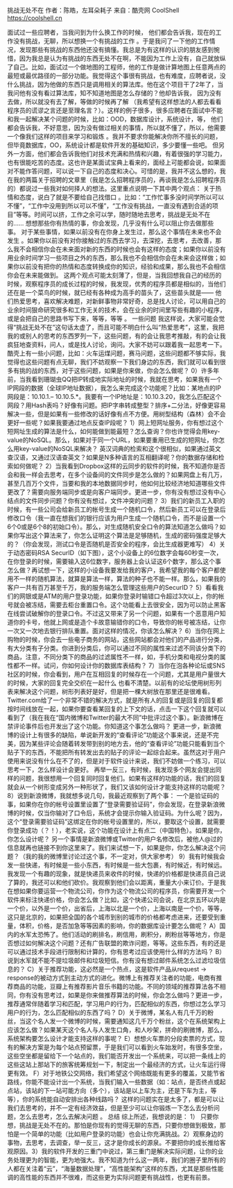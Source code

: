 挑战无处不在
作者：陈皓，左耳朵耗子
来自：酷壳网 CoolShell https://coolshell.cn

面试过一些应聘者，当我问到为什么换工作的时候， 他们都会告诉我，现在的工作没有挑战，无聊，所以想换一个有挑战的工作 。于是我问了一下他的工作情况，发现那些有挑战的东西他还没有搞懂。我总是为有这样的认识的朋友感到惋惜，因为我总是认为有挑战的东西无处不在啊，不能因为工作上没有，自己就放纵了自己。比如，面试过一个做地图的工程师，他的工作是做计算地图上任意两点的最短或最优路径的一部分功能。我觉得这个事很有挑战，也有难度，应聘者说，没什么挑战，因为他做的东西只是调用相关的算法库。他在这个项目干了2年了，当我问他有没有看过算法库，知不知道地图是怎么存储的？他却告诉我， 因为没有去做，所以就没有去了解，等做的时候再了解 （我希望有这样想法的人都去看看程序员的谎谬之言还是至理名言？）。这样的例子很多，很多应聘者在面试中不能和我一起解决某个问题的时候，比如：OOD，数据库设计，系统设计，等， 他们都会告诉我，不好意思，因为没有做过相关的事情，所以就不懂了，所以，他需要一个像我们这样的项目来学习和锻炼 。我并不要求你能解决你所不擅长的问题，但毕竟数据库，OO，系统设计都是软件开发的基础知识，多少要懂一些吧。
但另外一方面，他们都会告诉我他们对技术充满和热情和兴趣，有着很强的学习能力，也有很能吃苦的态度。这也许是某面试宝典上看来的，面经上可能都会说，如果面对不能作答问题，可以说一下自己的态度和决心。可惜的是，我并不这么想的，我在我的两篇关于招聘的文章里（我是怎么招聘程序员的，再谈我是怎么招聘程序员的）都说过一些我对如何择人的想法。这里重点说明一下其中两个观点：
关于热情和态度，说白了就是不要给自己找借口 。比如：“工作忙事多没时间学所以可以不懂”，“工作中没用到所以可以不懂”，“工作没有挑战，一直没有遇到合适的项目”等等。时间可以挤，工作之余可以学，随时随地去思考，挑战是无处不在的…… 想想那些你有热情的事，你会发现，几乎没有什么可以阻止你去做那些事。
对于某些事情，如果以前没有在你身上发生过，那么这个事情在未来也不会发生 。如果你以前没有对你接触过的东西去学习，去深挖，去思考，去改善，那么我不会相信你会在未来面对新的东西的时候也会有这样的态度；如果你以前没有用业余时间学习一些项目之外的东西，那么我也不会相信你会在未来会这样做；如果你以前没有把你的热情和态度转换成你的知识，经验和成果，那么我也不会相信你会在未来能做到。
这两个观点可能太刻薄了，但是，当我回想我自己的经历的时候，观察程序员的成长过程的时候，我发现，优秀的程序员都是相似的，当他们还在是一个菜鸟的时候，就已经有各种成为高手的苗头了，这些苗头就是—— 他们热爱思考，喜欢解决难题，对新鲜事物非常好奇，总是找人讨论，可以用自己的业余时间狠命研究很多和工作无关的技术，会在业余的时间里写些有趣的小程序，或是会把自己的思路书写下来，等等，等等 。
一些问题
我这样说，大家可能会觉得“挑战无处不在”这句话太虚了，而且可能不明白什么叫“热爱思考”，这里，我把我的或别人的思考的东西罗列一下，这些问题，有的会让我思考推敲，有的会让我疯狂地查资料，问人，或是找人讨论，询问。大家不妨可以跟着我一起思考一下。
酷壳上有一些小问题，比如：火车运煤问题，赛马问题，这些问题都不够实际，我觉得也这些问题有点无聊，我们不妨观察一下我们身边的东西，我们就可以看到很多有挑的战的东西，对于这些问题，如果是你来做，你会怎么做呢？
0）许多年前，当我看到珊瑚虫QQ把IP转成地实际地址的时候，我就在思考，如果我有一个IP网段的数据（全球IP地址数据），我怎么来完成这个功能呢？比如：某地点的IP网段是：10.10.1.– 10.10.5.*。我要有一个IP地址是：10.10.3.20，我怎么匹配这个网段？用Hash表吗？好像有问题。把IP字串转成整型？排序+二分法，好像更容易解决一些，但是如果有一些修改的话好像有点不方便。用树型结构（森林）会不会更好一些呢？如果我要通过地点反查IP段呢？
1）网上短网址服务，你有想过这个短网址生成的算法是什么，如何能做到能最短？怎么查询？你也许觉得会用key- value的NoSQL。那么，如果对于同一个URL，如果要重用已生成的短网址，你怎么用key-value的NoSQL来解决？
英汉词典的检索和这个很相似，如果通过英文查汉语，又通过汉语查英文？如果是N多种语言的互相翻译呢？你的数据存储和检索如何做呢？
2）当我看到Dropbox这样的云同步的软件的时候，我不知道你是否会和我一样会去思考，在多个设备间的文件同步是怎么做的？如果网盘上有几万，甚至几百万个文件，当要和我的本地数据同步时，他如何比较经济地知道哪些文件更改了？需要向服务端同步或是向客户端同步。更进一步，你有没有想过没有中心结点的文件同步问题？你有没有想过，文件冲突的问题？
3）我们的新员工入职的时候，有一些公司会给新员工的帐号生成一个随机口令，然后新员工可以在登录后修改口令（我一直在想我们的银行应该为用户生成一个随机口令，而不是设置一个6个0或是6个8的初始口令）。那么，对生成随机安全口令的算法知道怎么做吗？如果你写出这个算法来了，你怎么证明这个算法是足够随机，生成的密码强度足够大的？（你会发现，测试口令是否随机是否安全的程序，会比生成器更难写）
4）关于动态密码RSA SecurID（如下图），这个小设备上的6位数字会每60秒变一次，在你登录的时候，需要输入这6位数字，服务器上会认证这6个数字，那么这个事怎么做？再试想一下，这样的小设备我要发给我的客户，我希望我的每个客户都使用不一样的随机算法，就算是算法一样，算法的种子也不能一样。那么，如果我的客户一共有百万甚至千万，我的服务端怎么管理这些用户的SecurID？
5）看看我们的网银或是ATM的用户登录功能，如果你登录时输错口令超过3次以上，你的帐号就会被冻结，需要去柜台重置口令。这个功能看上去很安全，因为可以防止黑客在线尝试破解你的登录口令。不过这又带来了另一个问题，如果有一个恶意用户知道你的卡号，他就上网或是造个卡故意输错你的口令，导致你的帐号被冻结，让你一次又一次地去银行排队重置。面对这样的情况，你该怎么解决？
6）当你在网上购物的时候，你会去一些电子商务的网站，这些网站都会对他们的产品进行分类，有大分类有子分类。你进到分类后，你可以通过不同的属性来过滤不同该分类下的商品，注意，不同分类下的商品的过滤属性不一样，如，手机分类和电视分类的属性都不一样。试问，你如何设计你的数据库表结构？
7）当你在泡各种论坛或SNS社区的时候，你会看到，用户在互相回复的时候存在一个问题，尤其是用户量很大的时候，大家的回复完全交织在一起什么 也看不清楚。以前有的论坛使用树形列表来解决这个问题，树形列表好是好，但是把一棵大树放在那里还是很难看。Twitter.com给了一个非常不错的解决方式，就是所有人的回复或是回复的回复都按时间线放在一起，如果你要查看某回复的上下文的话，点击一下这个回复就可以看到了（我在我在“国内微博和Twitter的最大不同”中批评过这个事）。新浪微博在禁评论事件后也开发出了这个功能。你知道这个事怎么做吗？
更进一步，新浪微博的设计上有很多的缺陷，单说新开发的“查看评论”功能这个事来说，还是不完美，因为某些评论会随着转发带到别的地方去，他的“查看评论”功能只能看到当个贴子下的东西，不能把所有转发出去的贴子的评论一起综合起来。虽然这对于用户使用来说没有什么在不了的，但是对于软件设计来说，我们不妨做一个练习，可以思考一下，怎么样设计会更好。
再举一反三，有时候，我发现多个网友会提出同样的问题，我很想用一个回复同时回复他们。如果有这样的功能的话，我们的回复就会从一个树形变成另外一种形状了，我们又该如何设计才能支持这样的功能呢？
8）说到新浪微博，我就想多说几句，我最近观察到了两个事：
一个是验证码的事，如果你在你的帐号设置里设置了“登录需要验证码”，你会发现，在登录新浪微博的时候，仅当你输对了口令后，系统才会提示你输入验证码。为什么呢？因为，这个“登录需要验证码”这绑定在你的帐号设置里的，所以，要取这个设置，就需要你登录成功（？！），老实说，这个功能在设计上有点二（中国特色）。如果是你，你怎么设计呢？
另一个事情是新浪微博或Twitter的用户名修改后，被他人@过的信息就再也链接不到你这里来了。我们来试想一下，如果是你，你怎么解决这个问题？（我的我的微博里讨论过这个事，不一定对，供大家参考）
9）我有时候我会发一些快递，有时候是一些小东西，有时候是一些大包裹，有时候近，有时候远。我发现一个有趣的现象，就是快递员来收件的时候，快递的价格都是快递员自己说了算的，我还可以和他们砍价。我观察到他们会以距离，重量大小来订价。于是我在想如果你要运营一个物流公司，你作为这个物流公司的程序员，你需要开发一个软件来标注快递价格，你会怎么做？比如，这个快递公司会说，在北京五环以内是一个价，以外是一个价，出省后，上海以北是一个价，上海以南是一个价，等等，这只是北京的，如果把全国的各个城市到别的城市的价格都考虑进来，还要受到重量，体积，价格，是否加急等等因素的影响，你的数据库设计要怎么做呢？
A）国内的水军太恐怖了。他们活动的刷排名，刷信用，刷积分，刷粉丝等等地方，你是否想过如何解决这个问题？还有广告联盟的欺诈问题，等等。这些东西，有的还是可以通过技术手段进行限制和计算的，你有思考过应该使用什么样的方法吗？
B）说到水军就不能不提垃圾邮件和垃圾短信。你有没有想过邮件系统怎么过滤垃圾信息的？
C）关于推荐功能，这必然是一个热点，这是软件产品从request -> response的被动方式到主动方式的进化。微博上有推荐关注者的功能，电商有推荐商品的功能，豆瓣上有推荐影片音乐书籍的功能。不同的领域的推荐算法各不相同，你有没有思考过，如果是你来做推荐算法的时候，你会怎么做吗？更进一步，推荐通常伴随着学习和匹配，学习用户的行为，匹配相似的东西，你想过怎么学习用户的行为，怎么匹配相似的东西了吗？
D）关于微博，某名人有几千万的粉丝，当这个名人发一个微博的时候，需要通知这几千万个粉丝，这个在系统架构上应该怎么做？如果某天这个名人与人发生口角，和人吵架，拼命的刷微博，那么，系统架构要怎么设计才能支持这样的事呢？
E）想想火车票的分段卖票的方式，现有的解决方案是为每个站点预留票，于是我们可以看到火车始发时，有很多空坐，这些空坐都是留给下一个站点的，我们能否开发出一个系统来，可以把一条线上的这些这站上那站下的旅客统筹规划一下，制定出一个最经济的方式，让火车运行得更有效。
F）对于地铁公交网络，我们希望这个网络既能有更多的覆盖，又能节省路线，你能不能设计出一个系统，当我们输入一些数据（如：站点，是否终点或起点站，该站的下一站可能方向（多个），该站是以上车为主，还是下车为主，等等），你的系统能自动安排出各种线路吗？
这样的问题实在是太多了，都是可以让我们去思考的，并不一定有经济效益，但是至少可以让你锻炼一下怎么去分析问题，怎么去思考，怎么去解决问题 。
总结
综上所述，我想说的是：
1） 只要你想，挑战是无处不在的。那怕是你现有的觉得无聊的东西，只要你想做到极致，那怕是一个简单的功能（比如用户登录的功能）也会让你充满挑战。2）观察身边的事物，去思考，去调查，举一反三，这才是你成长的源泉。不要把你的成长推给客观原因。3）我的软件开发的三重门中说过，第三重门是解决实际问题，让你的业务处理更为的智能，更为地强大。我不知道为什么这一两年，我们的圈子里所有的人都在关注着“云”，“海量数据处理”，“高性能架构”这样的东西，尤其是那些性能调的高性能的东西并不很难，而这些更为实际问题更有挑战性，也更有前景。